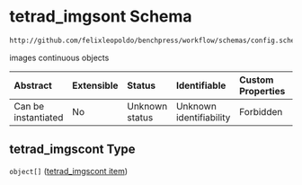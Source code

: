 # tetrad\_imgsont Schema

```txt
http://github.com/felixleopoldo/benchpress/workflow/schemas/config.schema.json#/properties/resources/properties/structure_learning_algorithms/properties/tetrad_imgscont
```

images continuous objects

| Abstract            | Extensible | Status         | Identifiable            | Custom Properties | Additional Properties | Access Restrictions | Defined In                                                        |
| :------------------ | :--------- | :------------- | :---------------------- | :---------------- | :-------------------- | :------------------ | :---------------------------------------------------------------- |
| Can be instantiated | No         | Unknown status | Unknown identifiability | Forbidden         | Allowed               | none                | [config.schema.json\*](config.schema.json "open original schema") |

## tetrad\_imgscont Type

`object[]` ([tetrad\_imgscont item](config-definitions-tetrad_imgscont-item.md))
